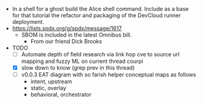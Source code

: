 - In a shell for a ghost build the Alice shell command. Include as a base for that tutorial the refactor and packaging of the DevCloud runner deployment.
- https://lists.spdx.org/g/spdx/message/1617
  - SBOM is included in the latest Omnibus bill.
    - From our friend Dick Brooks
- TODO
  - [ ] Automate depth of field research via link hop cve to source url mapping and fuzzy ML on current thread courpi
  - [x] slow down to know (grep prev in this thread)
  - [ ] v0.0.3 EAT diagram with so farish helper conceptual maps as follows
    - intent, upstream
    - static, overlay
    - behavioral, orchestrator